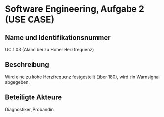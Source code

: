 # Software Engineering, Aufgabe 2 (USE CASE)
## Name und Identifikationsnummer
UC 1.03 (Alarm bei zu Hoher Herzfrequenz)

## Beschreibung
Wird eine zu hohe Herzfrequenz festgestellt (über 180), wird ein Warnsignal abgegeben.

## Beteiligte Akteure
Diagnostiker, Probandin 
